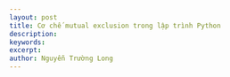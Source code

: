 ```yaml
---
layout: post
title: Cơ chế mutual exclusion trong lập trình Python
description:
keywords:
excerpt:
author: Nguyễn Trường Long
---
```

